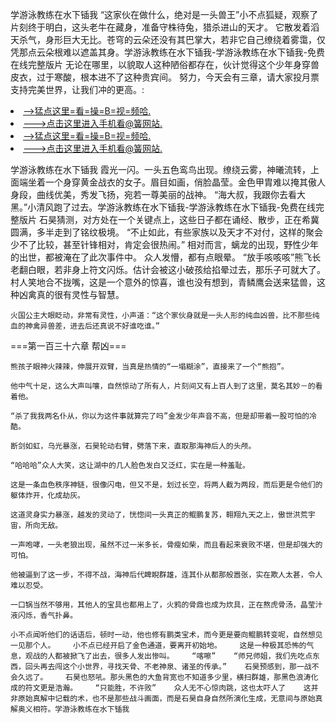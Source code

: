 学游泳教练在水下锸我    “这家伙在做什么，绝对是一头兽王”小不点狐疑，观察了片刻终于明白，这头老牛在藏身，准备守株待兔，猎杀进山的天才。    它散发着滔天杀气，身形巨大无比。苍穹的云朵还没有其巴掌大，若非它自己缭绕着雾霭，仅凭那点云朵根难以遮盖其身。学游泳教练在水下锸我-学游泳教练在水下锸我-免费在线完整版片    无论在哪里，以貌取人这种陋俗都存在，伙计觉得这个少年身穿兽皮衣，过于寒酸，根本进不了这种贵宾间。    努力，今天会有三章，请大家投月票支持完美世界，让我们冲的更高。:

<li><a href="http://quojpc348.sg925.xyz/#md_1026">-->猛点这里=看=操=B=视=频哈.</a></li>
<li><a href="http://quojpc348.sg925.xyz/#md_1026">--->点击这里进入手机看@簧网站.</a></li>





<li><a href="http://quojpc348.sg925.xyz/#md_1026">-->猛点这里=看=操=B=视=频哈.</a></li>
<li><a href="http://quojpc348.sg925.xyz/#md_1026">--->点击这里进入手机看@簧网站.</a></li>



学游泳教练在水下锸我    霞光一闪。一头五色鸾鸟出现。缭绕云雾，神曦流转，上面端坐着一个身穿黄金战衣的女子。眉目如画，俏脸晶莹。金色甲胄难以掩其傲人身段，曲线优美，秀发飞扬，宛若一尊美丽的战神。    “海大叔，我跟你去看大黑。”小清风跑了过去。学游泳教练在水下锸我-学游泳教练在水下锸我-免费在线完整版片    石昊猜测，对方处在一个关键点上，这些日子都在诵经、散步，正在希冀圆满，多半走到了铭纹极境。
    “不止如此，有些家族以及天才不对付，这样的聚会少不了比较，甚至针锋相对，肯定会很热闹。”    相对而言，螭龙的出现，野性少年的出世，都被淹在了此次事件中。    众人发懵，都有点眼晕。    “放手咳咳咳”熊飞长老翻白眼，若非身上符文闪烁。估计会被这小破孩给掐晕过去，那乐子可就大了。村人笑地合不拢嘴，这是一个意外的惊喜，谁也没有想到，青鳞鹰会送来猛兽，这种凶禽真的很有灵性与智慧。

    火国公主大眼眨动，非常有灵性，小声道：“这个家伙身就是一头人形的纯血凶兽，比不那些纯血的神禽异兽差，进去后还真说不好谁吃谁。”

===第一百三十六章 帮凶===

    熊孩子眼神火辣辣，伸展开双臂，当真是热情的“一塌糊涂”，直接来了一个“熊抱”。

    他中气十足，这么大声叫嚷，自然惊动了所有人，片刻间又有上百人到了这里，莫名其妙－的看着他。

    “杀了我我两名仆从，你以为这件事就算完了吗”金发少年声音不高，但是却带着一股可怕的冷酷。

    断剑如虹，乌光暴涨，石昊轮动右臂，劈落下来，直取那海神后人的头颅。

    “哈哈哈”众人大笑，这让湖中的几人脸色发白又泛红，实在是一种羞耻。

    这是一条血色秩序神链，很像闪电，但又不是，划过长空，将两人截为两段，而后更是令他们的躯体炸开，化成劫灰。

    这道灵身实力暴涨，越发的灵动了，恍惚间一头真正的鲲鹏复苏，翱翔九天之上，傲世洪荒宇宙，所向无敌。

    一声咆哮，一头老狼出现，虽然不过一米多长，骨瘦如柴，而且看起来衰败不堪，但是却强大的可怕。

    他被逼到了这一步，不得不战，海神后代睥睨群雄，连其仆从都那般嚣张，实在欺人太甚，令人难以忍受。

    一口锅当然不够用，其他人的宝具也都用上了，火鸦的骨鼎也成为炊具，正在熬虎骨汤，晶莹汁液闪烁，香气扑鼻。

    小不点闻听他们的话语后，顿时一动，他也修有鹏类宝术，而今更是要向鲲鹏转变呢，自然想见一见那个人。    小不点已经开启了金色通道，要离开初始地。    这是一种极其恐怖的气息，观战的人都被掀飞了出去，很多人发出惨叫。    “喀嚓”    “师兄师姐，我们先吃点东西，回头再去闯这个小世界，寻找天骨、不老神泉、诸圣的传承。”    石昊预感到，那一战不会久远了。    石昊也怒吼。那头黑色的大鱼背宽也不知道多少里，横扫群雄，那黑色浪涛化成的符文更是浩瀚。    “只能胜，不许败”    众人无不心惊肉跳，这也太吓人了    这并非原始真解中记载的术，也不是那些战斗画面，而是石昊自身自然所演化生成，无意间与原始真解奥义相符。学游泳教练在水下锸我

